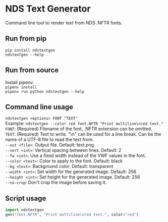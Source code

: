 # NDS Text Generator
Command line tool to render text from NDS .NFTR fonts.  
## Run from pip
`pip install ndstextgen`  
`ndstextgen --help`  
## Run from source
Install pipenv.  
`pipenv install`  
`pipenv run python ndstextgen --help`  
## Command line usage
`ndstextgen <options> FONT "TEXT"`  
Example: `ndstextgen --color red font.NFTR "Print multiline\nred text."`  
`FONT`: (Required) Filename of the font, .NFTR extension can be omitted.  
`TEXT`: (Required) Text to write. "\\n" can be used for a line break. Can be the name of a UTF-8 file to read the text from.  
`--out <file>`: Output file. Default: text.png  
`--vert <int>`: Vertical spacing between lines. Default: 2  
`--fw <int>`: Use a fixed width instead of the VWF values in the font.  
`--color <text>`: Color to apply to the font. Default: black  
`--bg <text>`: Background color. Default: transparent  
`--width <int>`: Set width for the generated image. Default: 256  
`--height <int>`: Set height for the generated image. Default: 256  
`--no-crop`: Don't crop the image before saving it.  
## Script usage
```python
import ndstextgen
gen("font.NFTR", "Print multiline\nred text.", color="red")
```
